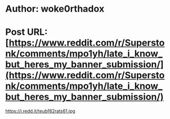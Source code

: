 # Author: woke0rthadox
# Post URL: [https://www.reddit.com/r/Superstonk/comments/mpo1yh/late_i_know_but_heres_my_banner_submission/](https://www.reddit.com/r/Superstonk/comments/mpo1yh/late_i_know_but_heres_my_banner_submission/)


https://i.redd.it/teubf82rats61.jpg